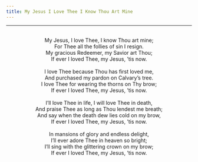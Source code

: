 ```yaml
---
title: My Jesus I Love Thee I Know Thou Art Mine
---
```


---
<center>
<br/>
My Jesus, I love Thee, I know Thou art mine;<br/>
For Thee all the follies of sin I resign.<br/>
My gracious Redeemer, my Savior art Thou;<br/>
If ever I loved Thee, my Jesus, ’tis now.<br/>
<br/>
I love Thee because Thou has first loved me,<br/>
And purchased my pardon on Calvary’s tree.<br/>
I love Thee for wearing the thorns on Thy brow;<br/>
If ever I loved Thee, my Jesus, ’tis now.<br/>
<br/>
I’ll love Thee in life, I will love Thee in death,<br/>
And praise Thee as long as Thou lendest me breath;<br/>
And say when the death dew lies cold on my brow,<br/>
If ever I loved Thee, my Jesus, ’tis now.<br/>
<br/>
In mansions of glory and endless delight,<br/>
I’ll ever adore Thee in heaven so bright;<br/>
I’ll sing with the glittering crown on my brow;<br/>
If ever I loved Thee, my Jesus, ’tis now.<br/>

</center>
